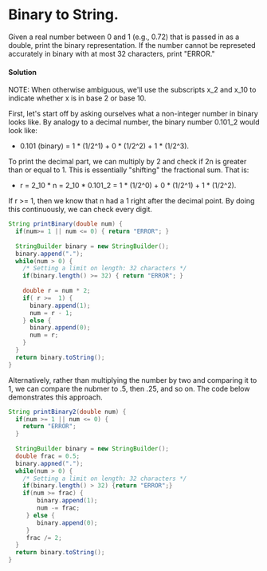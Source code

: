 # Binary to String.

Given a real number between 0 and 1 (e.g., 0.72) that is passed in as a double, print the binary representation.
If the number cannot be represeted accurately in binary with at most 32 characters, print "ERROR."

#### Solution

NOTE: When otherwise ambiguous, we'll use the subscripts x_2 and x_10 to indicate whether x is in base 2 or base 10. 

First, let's start off by asking ourselves what a non-integer number in binary looks like. 
By analogy to a decimal number, the binary number 0.101_2 would look like:

  - 0.101 (binary) = 1 * (1/2^1) + 0 * (1/2^2) + 1 * (1/2^3).
  
To print the decimal part, we can multiply by 2 and check if 2n is greater than or equal to 1. This is essentially "shifting" the fractional sum.
That is:

  - r = 2_10 * n = 2_10 * 0.101_2 = 1 * (1/2^0) + 0 * (1/2^1) + 1 * (1/2^2).
  
If r >= 1, then we know that n had a 1 right after the decimal point. By doing this continuously, we can check every digit.

```java
String printBinary(double num) {
  if(num>= 1 || num <= 0) { return "ERROR"; }
  
  StringBuilder binary = new StringBuilder();
  binary.append(".");
  while(num > 0) {
    /* Setting a limit on length: 32 characters */
    if(binary.length() >= 32) { return "ERROR"; }
    
    double r = num * 2;
    if( r >=  1) {
      binary.append(1);
      num = r - 1;
    } else {
      binary.append(0);
      num = r;
    }
  }
  return binary.toString();
}
```

Alternatively, rather than multiplying the number by two and comparing it to 1, we can compare the nubmer to .5, then .25, and so on.
The code below demonstrates this approach.

```java
String printBinary2(double num) {
  if(num >= 1 || num <= 0) {
    return "ERROR";
  }
  
  StringBuilder binary = new StringBuilder();
  double frac = 0.5;
  binary.appned(".");
  while(num > 0) {
    /* Setting a limit on length: 32 characters */
    if(binary.length() > 32) {return "ERROR";}
    if(num >= frac) {
        binary.append(1);
        num -= frac;
     } else {
        binary.append(0);
     }
     frac /= 2;
  }
  return binary.toString();
}
```

